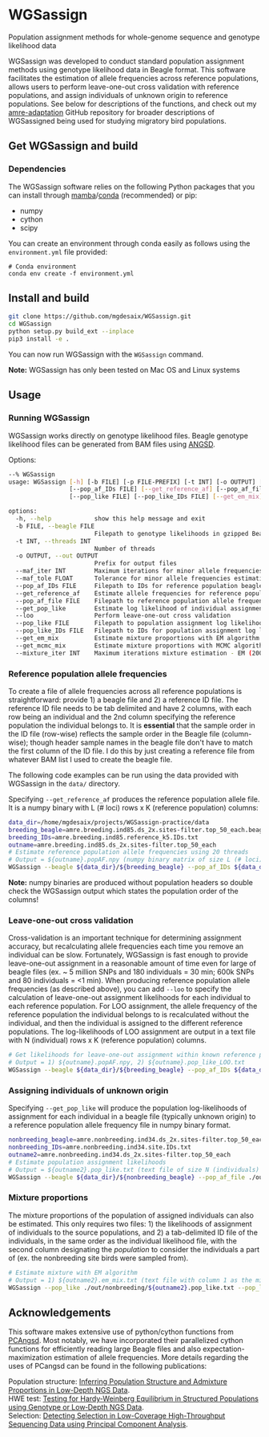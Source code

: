 # WGSassign
Population assignment methods for whole-genome sequence and genotype likelihood data

WGSassign was developed to conduct standard population assignment methods using genotype likelihood data in Beagle format. This software facilitates the estimation of allele frequencies across reference populations, allows users to perform leave-one-out cross validation with reference populations, and assign individuals of unknown origin to reference populations. See below for descriptions of the functions, and check out my [amre-adaptation](https://github.com/mgdesaix/amre-adaptation) GitHub repository for broader descriptions of WGSassigned being used for studying migratory bird populations.

## Get WGSassign and build
### Dependencies
The WGSassign software relies on the following Python packages that you can install through [mamba](https://github.com/mamba-org/mamba)/[conda](https://docs.conda.io/projects/conda/en/latest/index.html) (recommended) or pip:

- numpy
- cython
- scipy

You can create an environment through conda easily as follows using the `environment.yml` file provided:
```
# Conda environment
conda env create -f environment.yml
```

## Install and build
```bash
git clone https://github.com/mgdesaix/WGSassign.git
cd WGSassign
python setup.py build_ext --inplace
pip3 install -e .
```

You can now run WGSassign with the `WGSassign` command.

**Note:** WGSassign has only been tested on Mac OS and Linux systems

## Usage
### Running WGSassign
WGSassign works directly on genotype likelihood files. Beagle genotype likelihood files can be generated from BAM files using [ANGSD](https://github.com/ANGSD/angsd). 

Options:

```bash
--% WGSassign
usage: WGSassign [-h] [-b FILE] [-p FILE-PREFIX] [-t INT] [-o OUTPUT] [--maf_iter INT] [--maf_tole FLOAT]
                 [--pop_af_IDs FILE] [--get_reference_af] [--pop_af_file FILE] [--get_pop_like] [--loo]
                 [--pop_like FILE] [--pop_like_IDs FILE] [--get_em_mix] [--get_mcmc_mix] [--mixture_iter INT]

options:
  -h, --help            show this help message and exit
  -b FILE, --beagle FILE
                        Filepath to genotype likelihoods in gzipped Beagle format from ANGSD
  -t INT, --threads INT
                        Number of threads
  -o OUTPUT, --out OUTPUT
                        Prefix for output files
  --maf_iter INT        Maximum iterations for minor allele frequencies estimation - EM (200)
  --maf_tole FLOAT      Tolerance for minor allele frequencies estimation update - EM (1e-4)
  --pop_af_IDs FILE     Filepath to IDs for reference population beagle
  --get_reference_af    Estimate allele frequencies for reference populations
  --pop_af_file FILE    Filepath to reference population allele frequencies
  --get_pop_like        Estimate log likelihood of individual assignment to each reference population
  --loo                 Perform leave-one-out cross validation
  --pop_like FILE       Filepath to population assignment log likelihood file
  --pop_like_IDs FILE   Filepath to IDs for population assignment log likelihood file
  --get_em_mix          Estimate mixture proportions with EM algorithm
  --get_mcmc_mix        Estimate mixture proportions with MCMC algorithm
  --mixture_iter INT    Maximum iterations mixture estimation - EM (200)
```

### Reference population allele frequencies

To create a file of allele frequencies across all reference populations is straightforward: provide 1) a beagle file and 2) a reference ID file. The reference ID file needs to be tab delimited and have 2 columns, with each row being an individual and the 2nd column specifying the reference population the individual belongs to. It is **essential** that the sample order in the ID file (row-wise) reflects the sample order in the Beagle file (column-wise); though header sample names in the beagle file don't have to match the first column of the ID file. I do this by just creating a reference file from whatever BAM list I used to create the beagle file.

The following code examples can be run using the data provided with WGSassign in the `data/` directory.

Specifying `--get_reference_af` produces the reference population allele file. It is a numpy binary with L (# loci) rows x K (reference population) columns:

```bash
data_dir=/home/mgdesaix/projects/WGSassign-practice/data
breeding_beagle=amre.breeding.ind85.ds_2x.sites-filter.top_50_each.beagle.gz
breeding_IDs=amre.breeding.ind85.reference_k5.IDs.txt
outname=amre.breeding.ind85.ds_2x.sites-filter.top_50_each
# Estimate reference population allele frequencies using 20 threads
# Output = ${outname}.popAF.npy (numpy binary matrix of size L (# loci) rows x K (ref pops) columns)
WGSassign --beagle ${data_dir}/${breeding_beagle} --pop_af_IDs ${data_dir}/${breeding_IDs} --get_reference_af --loo --out ./out/breeding/${outname} --threads 20
```

**Note:** numpy binaries are produced without population headers so double check the WGSassign output which states the population order of the columns!

### Leave-one-out cross validation

Cross-validation is an important technique for determining assignment accuracy, but recalculating allele frequencies each time you remove an individual can be slow. Fortunately, WGSassign is fast enough to provide leave-one-out assignment in a reasonable amount of time even for large of beagle files (ex. 
~ 5 million SNPs and 180 individuals = 30 min; 600k SNPs and 80 individuals = <1 min). When producing reference population allele frequencies (as described above), you can add `--loo` to specify the calculation of leave-one-out assignment likelihoods for each individual to each reference population. For LOO assignment, the allele frequency of the reference population the individual belongs to is recalculated without the individual, and then the individual is assigned to the different reference populations. The log-likelihoods of LOO assignment are output in a text file with N (individual) rows x K (reference population) columns. 

```bash
# Get likelihoods for leave-one-out assignment within known reference populations using 20 threads
# Output = 1) ${outname}.popAF.npy, 2) ${outname}.pop_like_LOO.txt
WGSassign --beagle ${data_dir}/${breeding_beagle} --pop_af_IDs ${data_dir}/${breeding_IDs} --get_reference_af --loo --out ./out/breeding/${outname} --threads 20
```

### Assigning individuals of unknown origin

Specifying `--get_pop_like` will produce the population log-likelihoods of assignment for each individual in a beagle file (typically unknown origin) to a reference population allele frequency file in numpy binary format.

```bash
nonbreeding_beagle=amre.nonbreeding.ind34.ds_2x.sites-filter.top_50_each.beagle.gz
nonbreeding_IDs=amre.nonbreeding.ind34.site.IDs.txt
outname2=amre.nonbreeding.ind34.ds_2x.sites-filter.top_50_each
# Estimate population assignment likelihoods
# Output = ${outname2}.pop_like.txt (text file of size N (individuals) rows x K (ref pops) columns)
WGSassign --beagle ${data_dir}/${nonbreeding_beagle} --pop_af_file ./out/breeding/${outname}.popAF.npy --get_pop_like --out ./out/nonbreeding/${outname2} --threads 20
```

### Mixture proportions

The mixture proportions of the population of assigned individuals can also be estimated. This only requires two files: 1) the likelihoods of assignment of individuals to the source populations, and 2) a tab-delimited ID file of the individuals, in the same order as the individual likelihood file, with the second column designating the *population* to consider the individuals a part of (ex. the nonbreeding site birds were sampled from). 

```sh
# Estimate mixture with EM algorithm
# Output = 1) ${outname2}.em_mix.txt (text file with column 1 as the mixed populations, and the remaining columns giving the mixture proportions of the source populations)
WGSassign --pop_like ./out/nonbreeding/${outname2}.pop_like.txt --pop_like_IDs ${data_dir}/${nonbreeding_IDs} --get_em_mix --out ./out/nonbreeding/${outname2}
```

## Acknowledgements

This software makes extensive use of python/cython functions from [PCAngsd](https://github.com/Rosemeis/pcangsd). Most notably, we have incorporated their parallelized cython functions for efficiently reading large Beagle files and also expectation-maximization estimation of allele frequencies. More details regarding the uses of PCangsd can be found in the following publications:

Population structure: [Inferring Population Structure and Admixture Proportions in Low-Depth NGS Data](http://www.genetics.org/content/210/2/719).\
HWE test: [Testing for Hardy‐Weinberg Equilibrium in Structured Populations using Genotype or Low‐Depth NGS Data](https://onlinelibrary.wiley.com/doi/abs/10.1111/1755-0998.13019).\
Selection: [Detecting Selection in Low-Coverage High-Throughput Sequencing Data using Principal Component Analysis](https://bmcbioinformatics.biomedcentral.com/articles/10.1186/s12859-021-04375-2).
